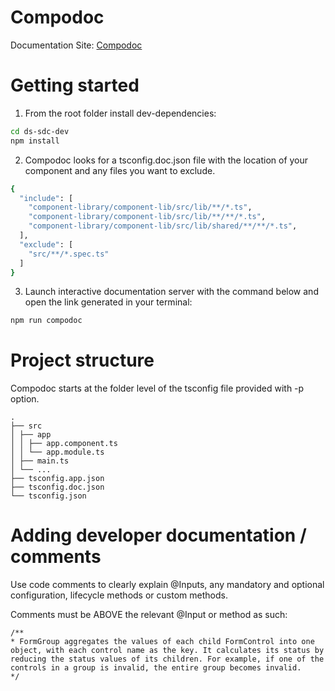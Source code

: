 # Compodoc

Documentation Site: [Compodoc](https://compodoc.app/guides/getting-started.html)

# Getting started

1. From the root folder install dev-dependencies:

```sh
cd ds-sdc-dev
npm install
```

2. Compodoc looks for a tsconfig.doc.json file with the location of your component and any files you want to exclude.

```sh
{
  "include": [
    "component-library/component-lib/src/lib/**/*.ts",
    "component-library/component-lib/src/lib/**/**/*.ts",
    "component-library/component-lib/src/lib/shared/**/**/*.ts",
  ],
  "exclude": [
    "src/**/*.spec.ts"
  ]
}
```

3. Launch interactive documentation server with the command below and open the link generated in your terminal:

```sh
npm run compodoc
```

# Project structure
Compodoc starts at the folder level of the tsconfig file provided with -p option.
```
.
├── src
│ ├── app
│ │ ├── app.component.ts
│ │ └── app.module.ts
│ ├── main.ts
│ └── ...
├── tsconfig.app.json
├── tsconfig.doc.json
└── tsconfig.json
```

# Adding developer documentation / comments
Use code comments to clearly explain @Inputs, any mandatory and optional configuration, lifecycle methods or custom methods.

Comments must be ABOVE the relevant @Input or method as such:
```
/**
* FormGroup aggregates the values of each child FormControl into one object, with each control name as the key. It calculates its status by reducing the status values of its children. For example, if one of the controls in a group is invalid, the entire group becomes invalid.
*/
```


